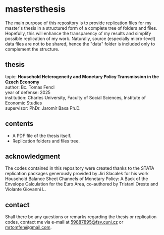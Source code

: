 # mastersthesis
The main purpose of this repository is to provide replication files for my master's thesis in a structured form of a complete tree of folders and files. Hopefully, this will enhance the transparency of my results and simplify possible replication of my work. Naturally, source (especially micro-level) data files are not to be shared, hence the "data" folder is included only to complement the structure.

## thesis
topic: **Household Heterogeneity and Monetary Policy Transmission in the Czech Economy**  
author: Bc. Tomas Fencl  
year of defense: 2025  
institution: Charles University, Faculty of Social Sciences, Institute of Economic Studies  
supervisor: PhDr. Jaromír Baxa Ph.D.  

## contents
* A PDF file of the thesis itself.
* Replication folders and files tree.

## acknowledgment
The codes contained in this repository were created thanks to the STATA replication packages generously provided by Jiri Slacalek for his work Household Balance Sheet Channels of Monetary Policy: A Back of the Envelope Calculation for the Euro Area, co-authored by Tristani Oreste and Violante Giovanni L.

## contact
Shall there be any questions or remarks regarding the thesis or replication codes, contact me via e-mail at 59887895@fsv.cuni.cz or mrtomfen@gmail.com.

